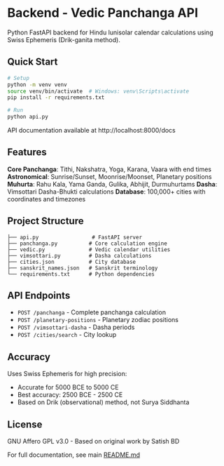 # Backend - Vedic Panchanga API

Python FastAPI backend for Hindu lunisolar calendar calculations using Swiss Ephemeris (Drik-ganita method).

## Quick Start

```bash
# Setup
python -m venv venv
source venv/bin/activate  # Windows: venv\Scripts\activate
pip install -r requirements.txt

# Run
python api.py
```

API documentation available at http://localhost:8000/docs

## Features

**Core Panchanga**: Tithi, Nakshatra, Yoga, Karana, Vaara with end times
**Astronomical**: Sunrise/Sunset, Moonrise/Moonset, Planetary positions
**Muhurta**: Rahu Kala, Yama Ganda, Gulika, Abhijit, Durmuhurtams
**Dasha**: Vimsottari Dasha-Bhukti calculations
**Database**: 100,000+ cities with coordinates and timezones

## Project Structure

```
├── api.py                 # FastAPI server
├── panchanga.py          # Core calculation engine
├── vedic.py              # Vedic calendar utilities
├── vimsottari.py         # Dasha calculations
├── cities.json           # City database
├── sanskrit_names.json   # Sanskrit terminology
└── requirements.txt      # Python dependencies
```

## API Endpoints

- `POST /panchanga` - Complete panchanga calculation
- `POST /planetary-positions` - Planetary zodiac positions
- `POST /vimsottari-dasha` - Dasha periods
- `POST /cities/search` - City lookup

## Accuracy

Uses Swiss Ephemeris for high precision:
- Accurate for 5000 BCE to 5000 CE
- Best accuracy: 2500 BCE - 2500 CE
- Based on Drik (observational) method, not Surya Siddhanta

## License

GNU Affero GPL v3.0 - Based on original work by Satish BD

For full documentation, see main [README.md](../README.md)